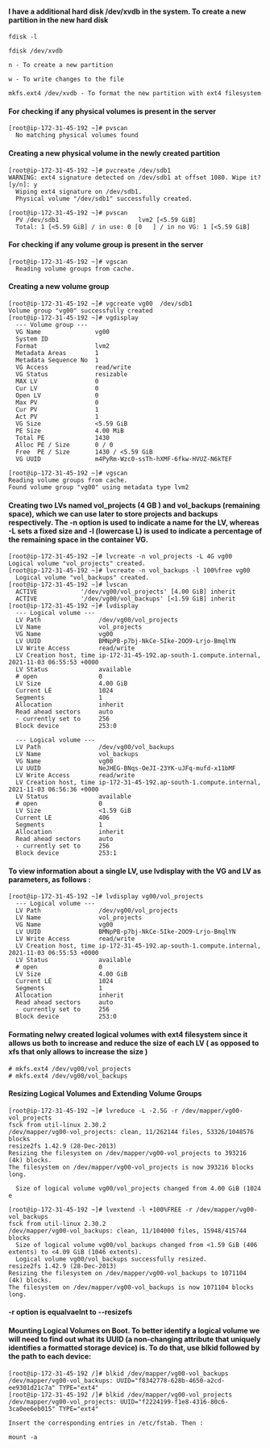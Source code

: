 #### I have a additional hard disk /dev/xvdb in the system. To create a new partition in the new hard disk 

```
fdisk -l

fdisk /dev/xvdb

n - To create a new partition

w - To write changes to the file 

mkfs.ext4 /dev/xvdb - To format the new partition with ext4 filesystem
```

#### For checking if any physical volumes is present in the server 

```
[root@ip-172-31-45-192 ~]# pvscan
  No matching physical volumes found
```

#### Creating a new physical volume in the newly created partition 

```
[root@ip-172-31-45-192 ~]# pvcreate /dev/sdb1
WARNING: ext4 signature detected on /dev/sdb1 at offset 1080. Wipe it? [y/n]: y
  Wiping ext4 signature on /dev/sdb1.
  Physical volume "/dev/sdb1" successfully created.
  
[root@ip-172-31-45-192 ~]# pvscan
  PV /dev/sdb1                      lvm2 [<5.59 GiB]
  Total: 1 [<5.59 GiB] / in use: 0 [0   ] / in no VG: 1 [<5.59 GiB]
```

#### For checking if any volume group is present in the server 

```
[root@ip-172-31-45-192 ~]# vgscan
  Reading volume groups from cache.
```

#### Creating a new volume group
```
[root@ip-172-31-45-192 ~]# vgcreate vg00  /dev/sdb1
Volume group "vg00" successfully created
[root@ip-172-31-45-192 ~]# vgdisplay
  --- Volume group ---
  VG Name               vg00
  System ID             
  Format                lvm2
  Metadata Areas        1
  Metadata Sequence No  1
  VG Access             read/write
  VG Status             resizable
  MAX LV                0
  Cur LV                0
  Open LV               0
  Max PV                0
  Cur PV                1
  Act PV                1
  VG Size               <5.59 GiB
  PE Size               4.00 MiB
  Total PE              1430
  Alloc PE / Size       0 / 0   
  Free  PE / Size       1430 / <5.59 GiB
  VG UUID               m4PyRm-Wzc0-ssTh-hXMF-6fkw-HVUZ-N6kTEF
  
[root@ip-172-31-45-192 ~]# vgscan
Reading volume groups from cache.
Found volume group "vg00" using metadata type lvm2
```
#### Creating two LVs named vol_projects (4 GB ) and vol_backups (remaining space), which we can use later to store projects and  backups respectively. The -n option is used to indicate a name for the LV, whereas -L sets a fixed size and -l (lowercase L) is used to indicate a percentage of the remaining space in the container VG.

```
[root@ip-172-31-45-192 ~]# lvcreate -n vol_projects -L 4G vg00
Logical volume "vol_projects" created.
[root@ip-172-31-45-192 ~]# lvcreate -n vol_backups -l 100%free vg00
  Logical volume "vol_backups" created.
[root@ip-172-31-45-192 ~]# lvscan
  ACTIVE            '/dev/vg00/vol_projects' [4.00 GiB] inherit
  ACTIVE            '/dev/vg00/vol_backups' [<1.59 GiB] inherit
[root@ip-172-31-45-192 ~]# lvdisplay
  --- Logical volume ---
  LV Path                /dev/vg00/vol_projects
  LV Name                vol_projects
  VG Name                vg00
  LV UUID                BMNpPB-p7bj-NkCe-5Ike-2OO9-Lrjo-BmqlYN
  LV Write Access        read/write
  LV Creation host, time ip-172-31-45-192.ap-south-1.compute.internal, 2021-11-03 06:55:53 +0000
  LV Status              available
  # open                 0
  LV Size                4.00 GiB
  Current LE             1024
  Segments               1
  Allocation             inherit
  Read ahead sectors     auto
  - currently set to     256
  Block device           253:0
   
  --- Logical volume ---
  LV Path                /dev/vg00/vol_backups
  LV Name                vol_backups
  VG Name                vg00
  LV UUID                NeJHEG-BNqs-OeJI-23YK-uJFq-mufd-x11bMF
  LV Write Access        read/write
  LV Creation host, time ip-172-31-45-192.ap-south-1.compute.internal, 2021-11-03 06:56:36 +0000
  LV Status              available
  # open                 0
  LV Size                <1.59 GiB
  Current LE             406
  Segments               1
  Allocation             inherit
  Read ahead sectors     auto
  - currently set to     256
  Block device           253:1
```

#### To view information about a single LV, use lvdisplay with the VG and LV as parameters, as follows :

```
[root@ip-172-31-45-192 ~]# lvdisplay vg00/vol_projects
  --- Logical volume ---
  LV Path                /dev/vg00/vol_projects
  LV Name                vol_projects
  VG Name                vg00
  LV UUID                BMNpPB-p7bj-NkCe-5Ike-2OO9-Lrjo-BmqlYN
  LV Write Access        read/write
  LV Creation host, time ip-172-31-45-192.ap-south-1.compute.internal, 2021-11-03 06:55:53 +0000
  LV Status              available
  # open                 0
  LV Size                4.00 GiB
  Current LE             1024
  Segments               1
  Allocation             inherit
  Read ahead sectors     auto
  - currently set to     256
  Block device           253:0
  ```
  
#### Formating nelwy created logical volumes with ext4 filesystem since it allows us both to increase and reduce the size of each LV ( as opposed to xfs that only allows to increase the size )

```
# mkfs.ext4 /dev/vg00/vol_projects
# mkfs.ext4 /dev/vg00/vol_backups
```

#### Resizing Logical Volumes and Extending Volume Groups

```
[root@ip-172-31-45-192 ~]# lvreduce -L -2.5G -r /dev/mapper/vg00-vol_projects
fsck from util-linux 2.30.2
/dev/mapper/vg00-vol_projects: clean, 11/262144 files, 53326/1048576 blocks
resize2fs 1.42.9 (28-Dec-2013)
Resizing the filesystem on /dev/mapper/vg00-vol_projects to 393216 (4k) blocks.
The filesystem on /dev/mapper/vg00-vol_projects is now 393216 blocks long.

  Size of logical volume vg00/vol_projects changed from 4.00 GiB (1024 e
  
[root@ip-172-31-45-192 ~]# lvextend -l +100%FREE -r /dev/mapper/vg00-vol_backups
fsck from util-linux 2.30.2
/dev/mapper/vg00-vol_backups: clean, 11/104000 files, 15948/415744 blocks
  Size of logical volume vg00/vol_backups changed from <1.59 GiB (406 extents) to <4.09 GiB (1046 extents).
  Logical volume vg00/vol_backups successfully resized.
resize2fs 1.42.9 (28-Dec-2013)
Resizing the filesystem on /dev/mapper/vg00-vol_backups to 1071104 (4k) blocks.
The filesystem on /dev/mapper/vg00-vol_backups is now 1071104 blocks long.
```
#### -r option is equalvaelnt to --resizefs

#### Mounting Logical Volumes on Boot. To better identify a logical volume we will need to find out what its UUID (a non-changing attribute that uniquely identifies a formatted storage device) is. To do that, use blkid followed by the path to each device:


```
[root@ip-172-31-45-192 /]# blkid /dev/mapper/vg00-vol_backups
/dev/mapper/vg00-vol_backups: UUID="f8342778-628b-4650-a2cd-ee9301d21c7a" TYPE="ext4"
[root@ip-172-31-45-192 /]# blkid /dev/mapper/vg00-vol_projects
/dev/mapper/vg00-vol_projects: UUID="f2224199-f1e8-4316-80c6-3ca0ee6eb015" TYPE="ext4"

Insert the corresponding entries in /etc/fstab. Then :

mount -a
```




  
  
  
  




  
